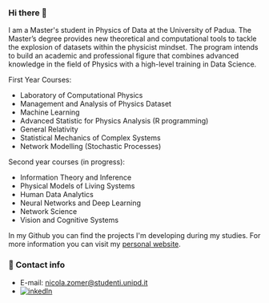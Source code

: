### Hi there 👋

I am a Master's student in Physics of Data at the University of Padua. The Master’s degree provides new theoretical and computational tools to tackle the explosion of datasets within the physicist mindset. The program intends to build an academic and professional figure that combines advanced knowledge in the field of Physics with a high-level training in Data Science.

First Year Courses:
- Laboratory of Computational Physics
- Management and Analysis of Physics Dataset
- Machine Learning
- Advanced Statistic for Physics Analysis (R programming)
- General Relativity
- Statistical Mechanics of Complex Systems
- Network Modelling (Stochastic Processes)

Second year courses (in progress):
- Information Theory and Inference
- Physical Models of Living Systems
- Human Data Analytics
- Neural Networks and Deep Learning
- Network Science
- Vision and Cognitive Systems

In my Github you can find the projects I'm developing during my studies. For more information you can visit my [personal website](https://nicolazomer.github.io/).

### :email: Contact info
* E-mail: nicola.zomer@studenti.unipd.it
* [![inkedIn](https://img.shields.io/badge/LinkedIn-0077B5?style=for-the-badge&logo=linkedin&logoColor=white)](https://www.linkedin.com/in/nicolazomer/)
